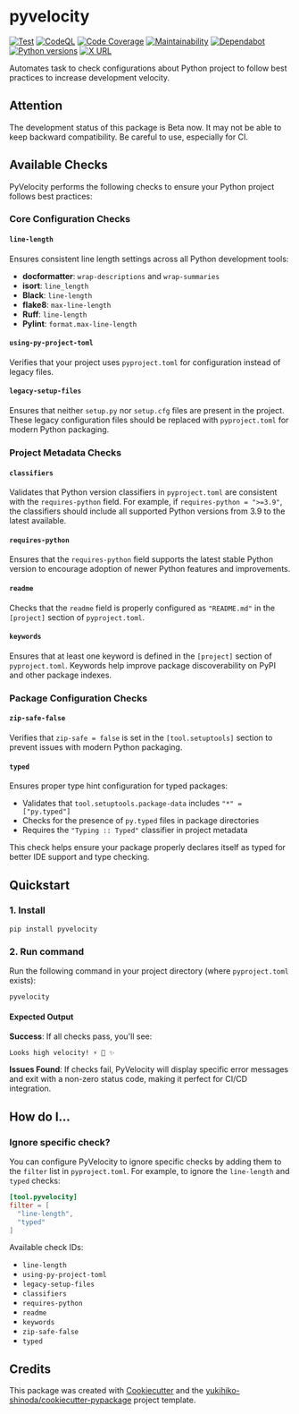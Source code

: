 # pyvelocity

[![Test](https://github.com/yukihiko-shinoda/pyvelocity/workflows/Test/badge.svg)](https://github.com/yukihiko-shinoda/pyvelocity/actions?query=workflow%3ATest)
[![CodeQL](https://github.com/yukihiko-shinoda/pyvelocity/workflows/CodeQL/badge.svg)](https://github.com/yukihiko-shinoda/pyvelocity/actions?query=workflow%3ACodeQL)
[![Code Coverage](https://qlty.sh/gh/yukihiko-shinoda/projects/pyvelocity/coverage.svg)](https://qlty.sh/gh/yukihiko-shinoda/projects/pyvelocity)
[![Maintainability](https://qlty.sh/gh/yukihiko-shinoda/projects/pyvelocity/maintainability.svg)](https://qlty.sh/gh/yukihiko-shinoda/projects/pyvelocity)
[![Dependabot](https://flat.badgen.net/github/dependabot/yukihiko-shinoda/pyvelocity?icon=dependabot)](https://github.com/yukihiko-shinoda/pyvelocity/security/dependabot)
[![Python versions](https://img.shields.io/pypi/pyversions/pyvelocity.svg)](https://pypi.org/project/pyvelocity)
[![X URL](https://img.shields.io/twitter/url?style=social&url=https%3A%2F%2Fgithub.com%2Fyukihiko-shinoda%2Fpyvelocity)](https://x.com/intent/post?text=PyVelocity&url=https%3A%2F%2Fpypi.org%2Fproject%2Fpyvelocity%2F&hashtags=python)

Automates task to check configurations about Python project to follow best practices to increase development velocity.

## Attention

The development status of this package is Beta now. It may not be able to keep backward compatibility. Be careful to use, especially for CI.

## Available Checks

PyVelocity performs the following checks to ensure your Python project follows best practices:

### Core Configuration Checks

#### `line-length`

Ensures consistent line length settings across all Python development tools:

- **docformatter**: `wrap-descriptions` and `wrap-summaries`
- **isort**: `line_length`
- **Black**: `line-length`
- **flake8**: `max-line-length`
- **Ruff**: `line-length`
- **Pylint**: `format.max-line-length`

#### `using-py-project-toml`

Verifies that your project uses `pyproject.toml` for configuration instead of legacy files.

#### `legacy-setup-files`

Ensures that neither `setup.py` nor `setup.cfg` files are present in the project. These legacy configuration files should be replaced with `pyproject.toml` for modern Python packaging.

### Project Metadata Checks

#### `classifiers`

Validates that Python version classifiers in `pyproject.toml` are consistent with the `requires-python` field. For example, if `requires-python = ">=3.9"`, the classifiers should include all supported Python versions from 3.9 to the latest available.

#### `requires-python`

Ensures that the `requires-python` field supports the latest stable Python version to encourage adoption of newer Python features and improvements.

#### `readme`

Checks that the `readme` field is properly configured as `"README.md"` in the `[project]` section of `pyproject.toml`.

#### `keywords`

Ensures that at least one keyword is defined in the `[project]` section of `pyproject.toml`. Keywords help improve package discoverability on PyPI and other package indexes.

### Package Configuration Checks

#### `zip-safe-false`

Verifies that `zip-safe = false` is set in the `[tool.setuptools]` section to prevent issues with modern Python packaging.

#### `typed`

Ensures proper type hint configuration for typed packages:

- Validates that `tool.setuptools.package-data` includes `"*" = ["py.typed"]`
- Checks for the presence of `py.typed` files in package directories
- Requires the `"Typing :: Typed"` classifier in project metadata

This check helps ensure your package properly declares itself as typed for better IDE support and type checking.

## Quickstart

### 1. Install

```console
pip install pyvelocity
```

### 2. Run command

Run the following command in your project directory (where `pyproject.toml` exists):

```console
pyvelocity
```

#### Expected Output

**Success**: If all checks pass, you'll see:

```console
Looks high velocity! ⚡️ 🚄 ✨
```

**Issues Found**: If checks fail, PyVelocity will display specific error messages and exit with a non-zero status code, making it perfect for CI/CD integration.

<!-- markdownlint-disable no-trailing-punctuation -->
## How do I...
<!-- markdownlint-enable no-trailing-punctuation -->

### Ignore specific check?

You can configure PyVelocity to ignore specific checks by adding them to the `filter` list in `pyproject.toml`. For example, to ignore the `line-length` and `typed` checks:

```toml
[tool.pyvelocity]
filter = [
  "line-length",
  "typed"
]
```

Available check IDs:

- `line-length`
- `using-py-project-toml`
- `legacy-setup-files`
- `classifiers`
- `requires-python`
- `readme`
- `keywords`
- `zip-safe-false`
- `typed`

## Credits

This package was created with [Cookiecutter] and the [yukihiko-shinoda/cookiecutter-pypackage] project template.

[Cookiecutter]: https://github.com/audreyr/cookiecutter
[yukihiko-shinoda/cookiecutter-pypackage]: https://github.com/yukihiko-shinoda/cookiecutter-pypackage
